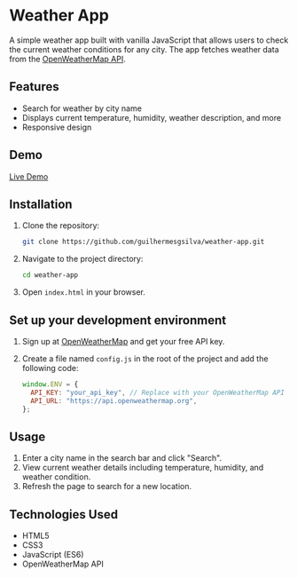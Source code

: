 # Weather App

A simple weather app built with vanilla JavaScript that allows users to check the current weather conditions for any city. The app fetches weather data from the [OpenWeatherMap API](https://openweathermap.org/).

## Features

- Search for weather by city name
- Displays current temperature, humidity, weather description, and more
- Responsive design

## Demo

[Live Demo](https://guilhermesgsilva-weather-app.netlify.app/)

## Installation

1. Clone the repository:
   ```sh
   git clone https://github.com/guilhermesgsilva/weather-app.git
   ```
2. Navigate to the project directory:
   ```sh
   cd weather-app
   ```
3. Open `index.html` in your browser.

## Set up your development environment

1. Sign up at [OpenWeatherMap](https://openweathermap.org/) and get your free API key.


2. Create a file named `config.js` in the root of the project and add the following code:
   
   ```js
   window.ENV = {
     API_KEY: "your_api_key", // Replace with your OpenWeatherMap API key
     API_URL: "https://api.openweathermap.org",
   };
   ```

## Usage

1. Enter a city name in the search bar and click "Search".
2. View current weather details including temperature, humidity, and weather condition.
3. Refresh the page to search for a new location.

## Technologies Used

- HTML5
- CSS3
- JavaScript (ES6)
- OpenWeatherMap API
